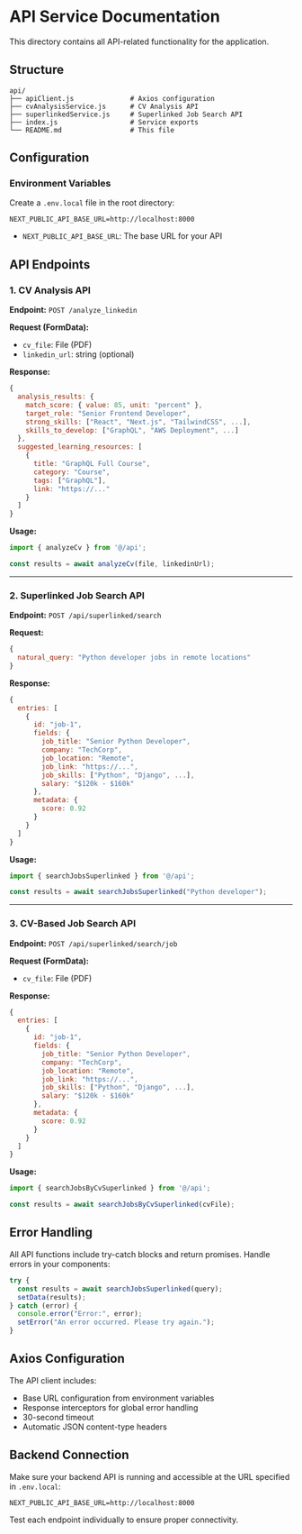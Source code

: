 # API Service Documentation

This directory contains all API-related functionality for the application.

## Structure

```
api/
├── apiClient.js              # Axios configuration
├── cvAnalysisService.js      # CV Analysis API
├── superlinkedService.js     # Superlinked Job Search API
├── index.js                  # Service exports
└── README.md                 # This file
```

## Configuration

### Environment Variables

Create a `.env.local` file in the root directory:

```env
NEXT_PUBLIC_API_BASE_URL=http://localhost:8000
```

- `NEXT_PUBLIC_API_BASE_URL`: The base URL for your API

## API Endpoints

### 1. CV Analysis API

**Endpoint:** `POST /analyze_linkedin`

**Request (FormData):**

- `cv_file`: File (PDF)
- `linkedin_url`: string (optional)

**Response:**

```javascript
{
  analysis_results: {
    match_score: { value: 85, unit: "percent" },
    target_role: "Senior Frontend Developer",
    strong_skills: ["React", "Next.js", "TailwindCSS", ...],
    skills_to_develop: ["GraphQL", "AWS Deployment", ...]
  },
  suggested_learning_resources: [
    {
      title: "GraphQL Full Course",
      category: "Course",
      tags: ["GraphQL"],
      link: "https://..."
    }
  ]
}
```

**Usage:**

```javascript
import { analyzeCv } from '@/api';

const results = await analyzeCv(file, linkedinUrl);
```

---

### 2. Superlinked Job Search API

**Endpoint:** `POST /api/superlinked/search`

**Request:**

```javascript
{
  natural_query: "Python developer jobs in remote locations"
}
```

**Response:**

```javascript
{
  entries: [
    {
      id: "job-1",
      fields: {
        job_title: "Senior Python Developer",
        company: "TechCorp",
        job_location: "Remote",
        job_link: "https://...",
        job_skills: ["Python", "Django", ...],
        salary: "$120k - $160k"
      },
      metadata: {
        score: 0.92
      }
    }
  ]
}
```

**Usage:**

```javascript
import { searchJobsSuperlinked } from '@/api';

const results = await searchJobsSuperlinked("Python developer");
```

---

### 3. CV-Based Job Search API

**Endpoint:** `POST /api/superlinked/search/job`

**Request (FormData):**

- `cv_file`: File (PDF)

**Response:**

```javascript
{
  entries: [
    {
      id: "job-1",
      fields: {
        job_title: "Senior Python Developer",
        company: "TechCorp",
        job_location: "Remote",
        job_link: "https://...",
        job_skills: ["Python", "Django", ...],
        salary: "$120k - $160k"
      },
      metadata: {
        score: 0.92
      }
    }
  ]
}
```

**Usage:**

```javascript
import { searchJobsByCvSuperlinked } from '@/api';

const results = await searchJobsByCvSuperlinked(cvFile);
```

## Error Handling

All API functions include try-catch blocks and return promises. Handle errors in your components:

```javascript
try {
  const results = await searchJobsSuperlinked(query);
  setData(results);
} catch (error) {
  console.error("Error:", error);
  setError("An error occurred. Please try again.");
}
```

## Axios Configuration

The API client includes:

- Base URL configuration from environment variables
- Response interceptors for global error handling
- 30-second timeout
- Automatic JSON content-type headers

## Backend Connection

Make sure your backend API is running and accessible at the URL specified in `.env.local`:

```env
NEXT_PUBLIC_API_BASE_URL=http://localhost:8000
```

Test each endpoint individually to ensure proper connectivity.

